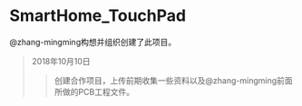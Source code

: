 # SmartHome_TouchPad
 @zhang-mingming构想并组织创建了此项目。<br/>

>2018年10月10日<br/>
>>创建合作项目，上传前期收集一些资料以及@zhang-mingming前面所做的PCB工程文件。<br/>


